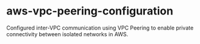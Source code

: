 # aws-vpc-peering-configuration
Configured inter-VPC communication using VPC Peering to enable private connectivity between isolated networks in AWS.
